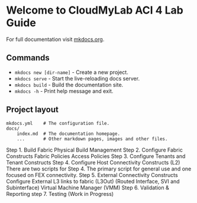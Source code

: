 # Welcome to CloudMyLab ACI 4 Lab Guide

For full documentation visit [mkdocs.org](https://www.mkdocs.org).

## Commands

* `mkdocs new [dir-name]` - Create a new project.
* `mkdocs serve` - Start the live-reloading docs server.
* `mkdocs build` - Build the documentation site.
* `mkdocs -h` - Print help message and exit.

## Project layout

    mkdocs.yml    # The configuration file.
    docs/
        index.md  # The documentation homepage.
        ...       # Other markdown pages, images and other files.



Step 1. Build Fabric
      Physical Build
      Management
Step 2. Configure Fabric Constructs
	      Fabric Policies
	      Access Policies
Step 3. Configure Tenants and Tenant Constructs
Step 4. Configure Host Connectivity Constructs (L2)  
      There are two scripts for Step 4.  The primary script for general use and one focused on FEX connectivity.
Step 5. External Connectivity Constructs
	      Configure External L3 links to fabric (L3Out) (Routed Interface, SVI and Subinterface)
	      Virtual Machine Manager (VMM)
Step 6. Validation & Reporting
step 7. Testing (Work in Progress)

